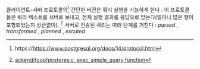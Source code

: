 
클라이언트-서버 프로토콜의[^1] 간단한 버전은 쿼리 실행을 가능하게 한다 : 이 프로토콜들은 쿼리 텍스트를 서버로 보내고, 전체 실행 결과를 응답으로 받는다(얼마나 많은 행이 포함되었는지 상관없이).
[^2] 서버로 전송된 쿼리는 여러 단계를 거친다 : 
*parsed* , *transformed* , *planned* , *excuted*


[^1]:https://https://www.postgresql.org/docs/14/protocol.html
[^2]:[ackend/tcop/postgres.c, exec_simple_query function](https://git.postgresql.org/gitweb/?p=postgresql.git;a=blob;f=src/backend/tcop/postgres.c;hb=REL_14_STABLE)